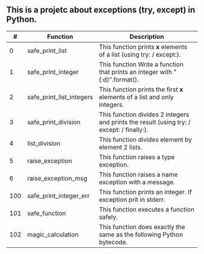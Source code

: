 ## This is a projetc about exceptions (try, except) in Python.

| # | Function | Description |
| - | ------ | ------ |
| 0 | safe_print_list | This function prints **x** elements of a list (using try: / except:). |
| 1 | safe_print_integer | This function Write a function that prints an integer with "{:d}".format(). |
| 2 | safe_print_list_integers | This function prints the first **x** elements of a list and only integers. |
| 3 | safe_print_division | This function divides 2 integers and prints the result (using try: / except: / finally:). |
| 4 | list_division | This function  divides element by element 2 lists. |
| 5 | raise_exception | This function raises a type exception. |
| 6 | raise_exception_msg | This function raises a name exception with a message. |
| 100 | safe_print_integer_err | This function prints an integer. If exception prit in stderr. |
| 101 | safe_function | This function executes a function safely. |
| 102 | magic_calculation | This function does exactly the same as the following Python bytecode. |
